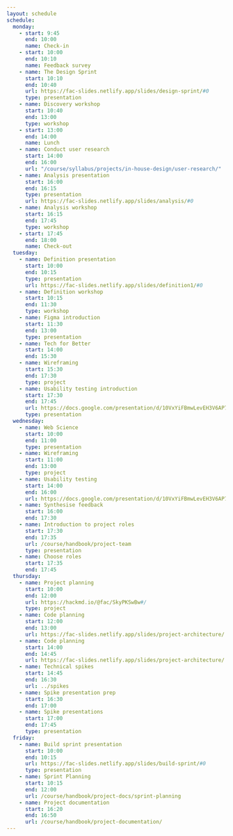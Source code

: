 ```yaml
---
layout: schedule
schedule:
  monday:
    - start: 9:45
      end: 10:00
      name: Check-in
    - start: 10:00
      end: 10:10
      name: Feedback survey
    - name: The Design Sprint
      start: 10:10
      end: 10:40
      url: https://fac-slides.netlify.app/slides/design-sprint/#0
      type: presentation
    - name: Discovery workshop
      start: 10:40
      end: 13:00
      type: workshop
    - start: 13:00
      end: 14:00
      name: Lunch
    - name: Conduct user research
      start: 14:00
      end: 16:00
      url: "/course/syllabus/projects/in-house-design/user-research/"
    - name: Analysis presentation
      start: 16:00
      end: 16:15
      type: presentation
      url: https://fac-slides.netlify.app/slides/analysis/#0
    - name: Analysis workshop
      start: 16:15
      end: 17:45
      type: workshop
    - start: 17:45
      end: 18:00
      name: Check-out
  tuesday:
    - name: Definition presentation
      start: 10:00
      end: 10:15
      type: presentation
      url: https://fac-slides.netlify.app/slides/definition1/#0
    - name: Definition workshop
      start: 10:15
      end: 11:30
      type: workshop
    - name: Figma introduction
      start: 11:30
      end: 13:00
      type: presentation
    - name: Tech for Better
      start: 14:00
      end: 15:30
    - name: Wireframing
      start: 15:30
      end: 17:30
      type: project
    - name: Usability testing introduction
      start: 17:30
      end: 17:45
      url: https://docs.google.com/presentation/d/10VxYiFBmwLevEH3V6AP74ibf_JRt51Gd-295TICrWQU/edit?usp=sharing
      type: presentation
  wednesday:
    - name: Web Science
      start: 10:00
      end: 11:00
      type: presentation
    - name: Wireframing
      start: 11:00
      end: 13:00
      type: project
    - name: Usability testing
      start: 14:00
      end: 16:00
      url: https://docs.google.com/presentation/d/10VxYiFBmwLevEH3V6AP74ibf_JRt51Gd-295TICrWQU/edit?usp=sharing
    - name: Synthesise feedback
      start: 16:00
      end: 17:30
    - name: Introduction to project roles
      start: 17:30
      end: 17:35
      url: /course/handbook/project-team
      type: presentation
    - name: Choose roles
      start: 17:35
      end: 17:45
  thursday:
    - name: Project planning
      start: 10:00
      end: 12:00
      url: https://hackmd.io/@fac/SkyPKSwBw#/
      type: project
    - name: Code planning
      start: 12:00
      end: 13:00
      url: https://fac-slides.netlify.app/slides/project-architecture/
    - name: Code planning
      start: 14:00
      end: 14:45
      url: https://fac-slides.netlify.app/slides/project-architecture/
    - name: Technical spikes
      start: 14:45
      end: 16:30
      url: ../spikes
    - name: Spike presentation prep
      start: 16:30
      end: 17:00
    - name: Spike presentations
      start: 17:00
      end: 17:45
      type: presentation
  friday:
    - name: Build sprint presentation
      start: 10:00
      end: 10:15
      url: https://fac-slides.netlify.app/slides/build-sprint/#0
      type: presentation
    - name: Sprint Planning
      start: 10:15
      end: 12:00
      url: /course/handbook/project-docs/sprint-planning
    - name: Project documentation
      start: 16:20
      end: 16:50
      url: /course/handbook/project-documentation/
---
```

